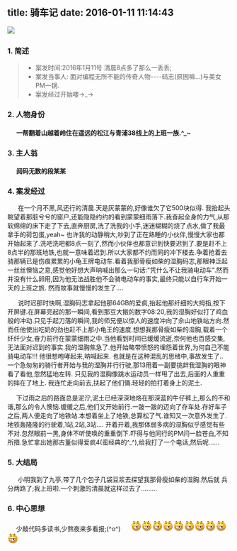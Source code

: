 title: 骑车记
date: 2016-01-11 11:14:43
---
![](http://www.biketo.com/d/file/racing/Events/2014-07-10/d45ce0f168f944f4433227b56a92a5ac.jpg)
<!-- more -->

### 1. 简述
> * 案发时间:2016年1月11号 清晨8点多了那么一丢丢;
> * 案发当事人: 面对编程无所不能的传奇人物----码志(原因嘛...)与美女PM一锅.
> * 案发经过开始喽→_→

### 2. 人物身份
#### &nbsp;&nbsp;&nbsp;&nbsp;&nbsp; 一帮翻着山越着岭住在遥远的松江与青浦38线上的上班一族.^_~

### 3. 主人翁
#### &nbsp;&nbsp;&nbsp;&nbsp;&nbsp; 阅码无数的段某某

### 4. 案发经过
&nbsp;&nbsp;&nbsp;&nbsp;&nbsp; 在一个月不黑,风还行的清晨.天是灰蒙蒙的,好像谁欠了它500块似得. 我抬起头眺望着那脏兮兮的窗户,还能隐隐约约的看到蒙蒙细雨落下.我奋起全身的力气,从那软绵绵的床下走了下去,直奔厨房,洗了洗我的小手,迷迷糊糊的烧了点水,做了我最拿手的荷包蛋,yeah~
也许我的动静稍大,吵到了正在熟睡的小伙伴,慢慢大家也都开始起来了.洗吧洗吧都8点一刻了,然而小伙伴也都意识到快要迟到了.要是赶不上8点半的那班地铁,也就一意味着迟到.所以大家都不约而同的冲下楼去.争着抢着去骑那辆已是伤痕累累的小龟王牌电动车.看着我那骨瘦如柴的湿胸码志,那眼神泛起一丝丝懊恼之意,感觉他好想大声呐喊出那么一句话:"凭什么不让我骑电动车".然而并没有什么卵用,因为他无法战胜他不会骑电动车的事实,最终只能以自行车开始一天的上班之旅.
然而故事就慢慢的发生了....

&nbsp;&nbsp;&nbsp;&nbsp;&nbsp; 说时迟那时快啊,湿胸码志拿起他那64GB的爱疯,抬起他那纤细的大拇指,按下开屏键.在屏幕亮起的那一瞬间,看到那豆大搬的数字08:20,我的湿胸好似打了鸡血般的冲动.只见手起刀落的瞬间,我的师兄便以惊人的速度冲向了佘山地铁站方向.然而任他使出吃奶的劲也赶不上那小龟王的速度.想想我那骨瘦如柴的湿胸,载着一个纤纤少女,奋力前行在蒙蒙细雨之中.当他看到时间已缓缓流逝,奈何他也百感交集,无法面对迟到的事实.我的湿胸焦急了.他开始略带愤怒的埋怨着世界,为何自己不能骑电动车!!! 他很想咆哮起来,呐喊起来.
也就是在这种混乱的思绪中,事故发生了.. 一个急匆匆的骑行者开始与我的湿胸并行行驶,那13用着一副要挑衅我湿胸的眼神看了看他,忽然猛地左转. 只见我的湿胸像跳水运动员一样甩了出去,后面的人重重的摔在了地上. 我连忙走向前去,扶起了他们倆.轻轻的拍打着身上的泥土.

&nbsp;&nbsp;&nbsp;&nbsp;&nbsp;下过雨之后的路面总是泥泞,泥土已经深深地烙在那深蓝的牛仔裤上,那么的不和谐,那么的令人懊恼.缓缓之后,他们又开始前行.一跛一跛的迈向了存车处.存好车子之后,两人便走向了地铁站.本想着坐上了地铁,总算松了气.谁知又一次意外发生了. 地铁轰隆隆的行驶着,1站,2站,3站.... 开着开着,我那体弱多病的湿胸似乎感觉有些不对.忽然眼前一黑,身体不听使唤的重重倒下.吓得与他同行的PM闫一脸苍白,不知所措.急忙拿出她那古董似得爱疯4(蛮经典的^_^),给我打了一个电话,然后呢...... 

### 5. 大结局
&nbsp;&nbsp;&nbsp;&nbsp;&nbsp; 小明我到了九亭,带了几个包子几袋豆浆去探望我那骨瘦如柴的湿胸.然后就 兵分两路了;我上班啦.一个刺激的清晨就这样过去了.........

### 6. 中心思想
&nbsp;&nbsp;&nbsp;&nbsp;&nbsp;少敲代码多读书,少熬夜来多看报;(^o^)
&nbsp;&nbsp;&nbsp;&nbsp;&nbsp;![](https://raw.githubusercontent.com/haner199401/haner199401.github.io/blog-source/images/shaxiao.gif)![](https://raw.githubusercontent.com/haner199401/haner199401.github.io/blog-source/images/shaxiao.gif)![](https://raw.githubusercontent.com/haner199401/haner199401.github.io/blog-source/images/shaxiao.gif)![](https://raw.githubusercontent.com/haner199401/haner199401.github.io/blog-source/images/shaxiao.gif)![](https://raw.githubusercontent.com/haner199401/haner199401.github.io/blog-source/images/shaxiao.gif)![](https://raw.githubusercontent.com/haner199401/haner199401.github.io/blog-source/images/shaxiao.gif)![](https://raw.githubusercontent.com/haner199401/haner199401.github.io/blog-source/images/shaxiao.gif)![](https://raw.githubusercontent.com/haner199401/haner199401.github.io/blog-source/images/shaxiao.gif)![](https://raw.githubusercontent.com/haner199401/haner199401.github.io/blog-source/images/shaxiao.gif)![](https://raw.githubusercontent.com/haner199401/haner199401.github.io/blog-source/images/shaxiao.gif)
